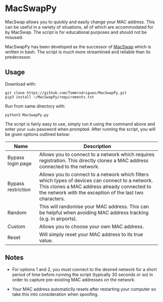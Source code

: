 # MacSwapPy

MacSwap allows you to quickly and easily change your MAC address. This can be useful in a variety of situations, all of which are accommodated for by MacSwap. The script is for educational purposes and should not be misused.

MacSwapPy has been developed as the successor of [MacSwap](https://github.com/Tommrodrigues/MacSwap) which is written in bash. The script is much more streamlined and reliable than its predecessor.

## Usage

Download with:
```
git clone https://github.com/Tommrodrigues/MacSwapPy.git
pip3 install ~/MacSwapPy/requirements.txt
```

Run from same directory with:
```
python3 MacSwapPy.py
```

The script is fairly easy to use, simply run it using the command above and enter your `sudo` password when prompted. After running the script, you will be given options outlined below:

| Name | Description |
| --- | --- |
| Bypass login page | Allows you to connect to a network which requires registration. This directly clones a MAC address connected to the network. |
| Bypass restriction | Allows you to connect to a network which filters which types of devices can connect to a network. This clones a MAC address already connected to the network with the exception of the last two characters. |
| Random | This will randomise your MAC address. This can be helpful when avoiding MAC address tracking (e.g. in airports). |
| Custom | Allows you to choose your own MAC address. |
| Reset | Will simply reset your MAC address to its true value. |

## Notes

- For options 1 and 2, you must connect to the desired network for a short period of time before running the script (typically 30 seconds or so) in order to capture pre-existing MAC addresses on the network.

- Your MAC address automaticlly resets after restarting your computer so take this into consideration when spoofing.

